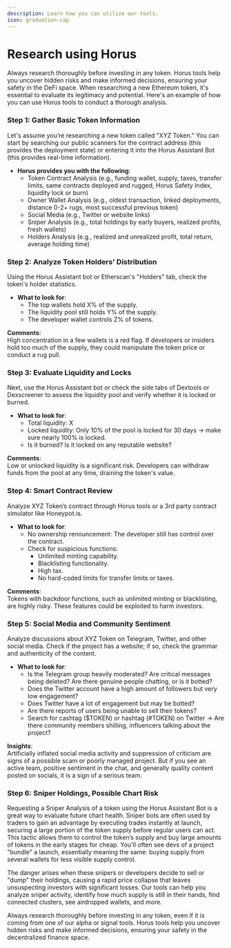```yaml
---
description: Learn how you can utilize our tools.
icon: graduation-cap
---
```


# Research using Horus

Always research thoroughly before investing in any token. Horus tools help you uncover hidden risks and make informed decisions, ensuring your safety in the DeFi space. When researching a new Ethereum token, it's essential to evaluate its legitimacy and potential. Here's an example of how you can use Horus tools to conduct a thorough analysis.

### Step 1: Gather Basic Token Information

Let's assume you’re researching a new token called "XYZ Token." You can start by searching our public scanners for the contract address (this provides the deployment state) or entering it into the Horus Assistant Bot (this provides real-time information).

* **Horus provides you with the following**:
  * Token Contract Analysis (e.g., funding wallet, supply, taxes, transfer limits, same contracts deployed and rugged, Horus Safety Index, liquidity lock or burn)
  * Owner Wallet Analysis (e.g., oldest transaction, linked deployments, distance 0-2+ rugs, most successful previous token)
  * Social Media (e.g., Twitter or website links)
  * Sniper Analysis (e.g., total holdings by early buyers, realized profits, fresh wallets)
  * Holders Analysis (e.g., realized and unrealized profit, total return, average holding time)

### Step 2: **Analyze Token Holders' Distribution**

Using the Horus Assistant bot or Etherscan's "Holders" tab, check the token's holder statistics.

* **What to look for**:
  * The top wallets hold X% of the supply.
  * The liquidity pool still holds Y% of the supply.
  * The developer wallet controls Z% of tokens.

**Comments**:\
High concentration in a few wallets is a red flag. If developers or insiders hold too much of the supply, they could manipulate the token price or conduct a rug pull.

### Step 3: **Evaluate Liquidity and Locks**

Next, use the Horus Assistant bot or check the side tabs of Dextools or Dexscreener to assess the liquidity pool and verify whether it is locked or burned.

* **What to look for**:
  * Total liquidity: X
  * Locked liquidity: Only 10% of the pool is locked for 30 days -> make sure nearly 100% is locked.
  * Is it burned? Is it locked on any reputable website?

**Comments**:\
Low or unlocked liquidity is a significant risk. Developers can withdraw funds from the pool at any time, draining the token's value.

### Step 4: **Smart Contract Review**

Analyze XYZ Token’s contract through Horus tools or a 3rd party contract simulator like Honeypot.is.

* **What to look for**:
  * No ownership renouncement: The developer still has control over the contract.
  * Check for suspicious functions:
    * Unlimited minting capability.
    * Blacklisting functionality.
    * High tax.
    * No hard-coded limits for transfer limits or taxes.

**Comments**:\
Tokens with backdoor functions, such as unlimited minting or blacklisting, are highly risky. These features could be exploited to harm investors.

### Step 5: **Social Media and Community Sentiment**

Analyze discussions about XYZ Token on Telegram, Twitter, and other social media. Check if the project has a website; if so, check the grammar and authenticity of the content.&#x20;

* **What to look for**:
  * Is the Telegram group heavily moderated? Are critical messages being deleted? Are there genuine people chatting, or is it botted?
  * Does the Twitter account have a high amount of followers but very low engagement?
  * Does Twitter have a lot of engagement but may be botted?
  * Are there reports of users being unable to sell their tokens?
  * Search for cashtag ($TOKEN) or hashtag (#TOKEN) on Twitter -> Are there community members shilling, influencers talking about the project?

**Insights**:\
Artificially inflated social media activity and suppression of criticism are signs of a possible scam or poorly managed project. But if you see an active team, positive sentiment in the chat, and generally quality content posted on socials, it is a sign of a serious team.

### Step 6: Sniper Holdings, Possible Chart Risk

Requesting a Sniper Analysis of a token using the Horus Assistant Bot is a great way to evaluate future chart health. Sniper bots are often used by traders to gain an advantage by executing trades instantly at launch, securing a large portion of the token supply before regular users can act. This tactic allows them to control the token’s supply and buy large amounts of tokens in the early stages for cheap. You'll often see devs of a project "bundle" a launch, essentially meaning the same: buying supply from several wallets for less visible supply control.&#x20;

The danger arises when these snipers or developers decide to sell or "dump" their holdings, causing a rapid price collapse that leaves unsuspecting investors with significant losses. Our tools can help you analyze sniper activity, identify how much supply is still in their hands, find connected clusters, see airdropped wallets, and more.&#x20;

Always research thoroughly before investing in any token, even if it is coming from one of our alpha or signal tools. Horus tools help you uncover hidden risks and make informed decisions, ensuring your safety in the decentralized finance space.

